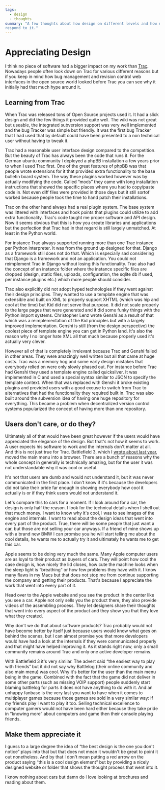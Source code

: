 ```yaml
---
tags:
  - design
  - thoughts
summary: "A few thoughts about how design on different levels and how users
respond to it."
---
```


# Appreciating Design

I think no piece of software had a bigger impact on my work than
[Trac](http://trac.edgewall.org/).  Nowadays people often look down on
Trac for various different reasons but if you keep in mind how bug
management and revision control web interfaces in the open source world
looked before Trac you can see why it initially had that much hype around
it.

## Learning from Trac

When Trac was released tons of Open Source projects used it.  It had a
slick design and did the few things it provided quite well.  The wiki was
not great but useable, the integrated subversion support was very well
implemented and the bug Tracker was simple but friendly.  It was the first
bug Tracker that I had used that by default could have been presented to a
non technical user without having to tweak it.

Trac had a reasonable user interface design compared to the competition.
But the beauty of Trac has always been the code that runs it.  For the
German ubuntu community I deployed a phpBB installation a few years prior
to when I used Trac first.  One of the great features of phpBB was that
people wrote extensions for it that provided extra functionality to the
base bulletin board system.  The way these plugins worked however was by
actually modifying the code.  Called “mods” they came with long
installation instructions that showed the specific places where you had to
copy/paste code in.  Not even diff files were provided in those days but
it still sortof worked because people took the time to hand patch their
installations.

Trac on the other hand always had a real plugin system.  The base system
was littered with interfaces and hook points that plugins could utilize to
add extra functionality.  Trac's code taught me proper software and API
design.  Now it seems obvious that this is how you create libraries and
applications but the perfection that Trac had in that regard is still
largely unmatched.  At least in the Python world.

For instance Trac always supported running more than one Trac instance per
Python interpreter.  It was from the ground up designed for that.  Django
as a framework still does not do that.  Which is especially sad
considering that Django is a framework and not an application.  You could
not reimplement Trac in Django without losing this functionality.  Trac
also had the concept of an instance folder where the instance specific
files are dropped (design, static files, uploads, configuration, the
sqlite db if used, per instance plugins etc.) which more people should
consider.

Trac also explicitly did not adopt hyped technologies if they went against
their design principles.  They wanted to use a template engine that was
extensible and built on XML to properly support XHTML (which was hip and
cool at the time) but Kid did not serve that purpose.  It did not scale
properly to the large pages that were generated and it did some funky
things with the Python import systems.  Christopher Lenz wrote Genshi
as a result of that which was a reimplementation of the Kid principles but
with a largely improved implementation.  Genshi is still (from the design
perspective) the coolest piece of template engine you can get in Python
land.  It's also the reason why I no longer hate XML all that much because
properly used it's actually very clever.

However all of that is completely irrelevant because Trac and Genshi
failed in other areas.  They were amazingly well written but all that came
at huge costs.  Trac was a memory hog and some early design mistakes that
everybody relied on were only slowly phased out.  For instance before Trac
had Genshi they used a template engine called quicksilver.  It was
implemented in C and used a special syntax similar to JSON to specify the
template context.  When that was replaced with Genshi it broke existing
plugins and provided users with a good excuse to switch from Trac to
alternatives that had the functionality they required built in.  Trac was
also built around the subversion idea of having one huge repository for
everything.  This became a problem when decentralized version control
systems popularized the concept of having more than one repository.

## Users don't care, or do they?

Ultimately all of that would have been great however if the users would
have appreciated the elegance of the design.  But that's not how it seems
to work.  A user expects his software to work and the internals don't
matter at all.  And this is not just true for Trac.  Battlefield 3, which
I [wrote about last year](/2011/11/15/modern-web-applications-are-here/), moved the main
menu into a browser.  There are a bunch of reasons why the whole concept
in generally is technically amazing, but for the user it was not
understandable why it was cool or useful.

It's not that users are dumb and would not understand it, but it was never
communicated in the first place.  I don't know if it's because the
developers did not take their pride far enough in showing everybody how
cool it actually is or if they think users would not understand it.

Let's compare this to cars for a moment.  If I look around for a car, the
design is only half the reason.  I look for the technical details when I
shell out that much money.  I want to know why it's cool, I was to see
images of the engine and internals.  I want to read about the design ideas
that went into every part of the product.  True, there will be some people
that just want a car, but those are not selling your car anyways.  If a
friend of mine shows up with a brand new BMW I can promise you he will
start telling me about the cool details, he wants me to actually try it
and ultimately he wants me to get this car.

Apple seems to be doing very much the same.  Many Apple computer users
are as loyal to their product as buyers of cars.  They will point how
cool the case design is, how nicely the lid closes, how cute the machine
looks when the sleep light is “breathing” or how few problems they have
with it.  I know many flaws in my Macs but that does not stop me from
continue supporting the company and getting their products.  That's
because I appreciate the work that went into every part of it.

Head over to the Apple website and you see the product in the center like
you see a car.  Apple not only sells you the product there, they also
provide videos of the assembling process.  They let designers share their
thoughts that went into every aspect of the product and they show you that
they love what they created.

Why don't we do that about software products?  Trac probably would not
have become better by itself just because users would know what goes on
behind the scenes, but I can almost promise you that more developers would
have had a look at the internals if they were communicated properly and
that might have helped improving it.  As it stands right now, only a small
community remains around Trac and only one active developer remains.

With Battlefield 3 it's very similar.  The advert said “the easiest way to
play with friends” but it did not say why Battlelog (their online
community and also main menu) was cool.  Why it's better for the user than
the main menu being in the game.  Combined with the fact that the game did
not deliver in some other parts (such as missing VOIP support) people
suddenly start blaming battlelog for parts it does not have anything to do
with it.  And an unhappy fanbase is the very last you want to have when it
comes to multiplayer games because those games are sold in a very similar
way: if my friends play I want to play it too.  Selling technical
excellence to computer gamers would not have been hard either because they
take pride in “knowing more” about computers and game then their console
playing friends.

## Make them appreciate it

I guess to a large degree the idea of “the best design is the one you
don't notice” plays into that but that does not mean it wouldn't be great
to point it out nonetheless.  And by that I don't mean putting a red arrow
on the product saying “this is a cool design element” but by providing a
nicely designed website or folder that shows the thought process that went
into it.

I know nothing about cars but damn do I love looking at brochures and
reading about them.
